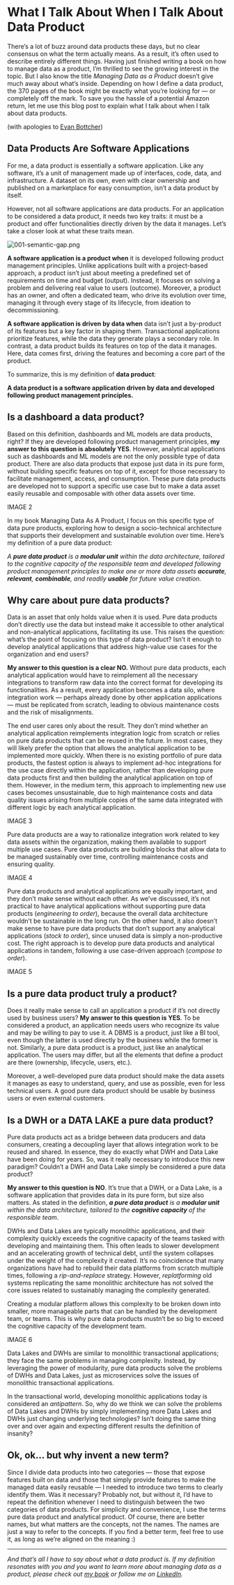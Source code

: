 # What I Talk About When I Talk About Data Product

There’s a lot of buzz around data products these days, but no clear consensus on what the term actually means. As a result, it’s often used to describe entirely different things. Having just finished writing a book on how to manage data as a product, I’m thrilled to see the growing interest in the topic. But I also know the title *Managing Data as a Product* doesn’t give much away about what’s inside. Depending on how I define a data product, the 370 pages of the book might be exactly what you’re looking for — or completely off the mark. To save you the hassle of a potential Amazon return, let me use this blog post to explain what I talk about when I talk about data products.

(with apologies to [Evan Bottcher](https://martinfowler.com/articles/talk-about-platforms.html))


## Data Products Are Software Applications
For me, a data product is essentially a software application. Like any software, it’s a unit of management made up of interfaces, code, data, and infrastructure. A dataset on its own, even with clear ownership and published on a marketplace for easy consumption, isn’t a data product by itself.

However, not all software applications are data products. For an application to be considered a data product, it needs two key traits: it must be a product and offer functionalities directly driven by the data it manages. Let’s take a closer look at what these traits mean.

![001-semantic-gap.png](/images/001-semantic-gap.png "Semantic Gap")

**A software application is a product when** it is developed following product management principles. Unlike applications built with a project-based approach, a product isn’t just about meeting a predefined set of requirements on time and budget (output). Instead, it focuses on solving a problem and delivering real value to users (outcome). Moreover, a product has an owner, and often a dedicated team, who drive its evolution over time, managing it through every stage of its lifecycle, from ideation to decommissioning.

**A software application is driven by data when** data isn’t just a by-product of its features but a key factor in shaping them. Transactional applications prioritize features, while the data they generate plays a secondary role. In contrast, a data product builds its features on top of the data it manages. Here, data comes first, driving the features and becoming a core part of the product.

To summarize, this is my definition of **data product**:

**A data product is a software application driven by data and developed following product management principles.**


## Is a dashboard a data product?
Based on this definition, dashboards and ML models are data products, right? If they are developed following product management principles, **my answer to this question is absolutely YES**. However, analytical applications such as dashboards and ML models are not the only possible type of data product. There are also data products that expose just data in its pure form, without building specific features on top of it, except for those necessary to facilitate management, access, and consumption. These pure data products are developed not to support a specific use case but to make a data asset easily reusable and composable with other data assets over time.

IMAGE 2

In my book Managing Data As A Product, I focus on this specific type of data pure products, exploring how to design a socio-technical architecture that supports their development and sustainable evolution over time. Here’s my definition of a pure data product:

*A **pure data product** is a **modular unit** within the data architecture, tailored to the cognitive capacity of the responsible team and developed following product management principles to make one or more data assets **accurate**, **relevant**, **combinable**, and readily **usable** for future value creation.*


## Why care about pure data products?
Data is an asset that only holds value when it is used. Pure data products don’t directly use the data but instead make it accessible to other analytical and non-analytical applications, facilitating its use. This raises the question: what’s the point of focusing on this type of data product? Isn’t it enough to develop analytical applications that address high-value use cases for the organization and end users?

**My answer to this question is a clear NO.** Without pure data products, each analytical application would have to reimplement all the necessary integrations to transform raw data into the correct format for developing its functionalities. As a result, every application becomes a data silo, where integration work — perhaps already done by other application applications— must be replicated from scratch, leading to obvious maintenance costs and the risk of misalignments.

The end user cares only about the result. They don’t mind whether an analytical application reimplements integration logic from scratch or relies on pure data products that can be reused in the future. In most cases, they will likely prefer the option that allows the analytical application to be implemented more quickly. When there is no existing portfolio of pure data products, the fastest option is always to implement ad-hoc integrations for the use case directly within the application, rather than developing pure data products first and then building the analytical application on top of them. However, in the medium term, this approach to implementing new use cases becomes unsustainable, due to high maintenance costs and data quality issues arising from multiple copies of the same data integrated with different logic by each analytical application.

IMAGE 3

Pure data products are a way to rationalize integration work related to key data assets within the organization, making them available to support multiple use cases. Pure data products are building blocks that allow data to be managed sustainably over time, controlling maintenance costs and ensuring quality.

IMAGE 4

Pure data products and analytical applications are equally important, and they don’t make sense without each other. As we’ve discussed, it’s not practical to have analytical applications without supporting pure data products (*engineering to order*), because the overall data architecture wouldn’t be sustainable in the long run. On the other hand, it also doesn’t make sense to have pure data products that don’t support any analytical applications (*stock to order*), since unused data is simply a non-productive cost. The right approach is to develop pure data products and analytical applications in tandem, following a use case-driven approach (*compose to order*).

IMAGE 5

## Is a pure data product truly a product?
Does it really make sense to call an application a product if it’s not directly used by business users? **My answer to this question is YES**. To be considered a product, an application needs users who recognize its value and may be willing to pay to use it. A DBMS is a product, just like a BI tool, even though the latter is used directly by the business while the former is not. Similarly, a pure data product is a product, just like an analytical application. The users may differ, but all the elements that define a product are there (ownership, lifecycle, users, etc.).

Moreover, a well-developed pure data product should make the data assets it manages as easy to understand, query, and use as possible, even for less technical users. A good pure data product should be usable by business users or even external customers.

## Is a DWH or a DATA LAKE a pure data product?
Pure data products act as a bridge between data producers and data consumers, creating a decoupling layer that allows integration work to be reused and shared. In essence, they do exactly what DWH and Data Lake have been doing for years. So, was it really necessary to introduce this new paradigm? Couldn’t a DWH and Data Lake simply be considered a pure data product?

**My answer to this question is NO**. It’s true that a DWH, or a Data Lake, is a software application that provides data in its pure form, but size also matters. As stated in the definition, ***a pure data product** is a **modular unit** within the data architecture, tailored to the **cognitive capacity** of the responsible team*.

DWHs and Data Lakes are typically monolithic applications, and their complexity quickly exceeds the cognitive capacity of the teams tasked with developing and maintaining them. This often leads to slower development and an accelerating growth of technical debt, until the system collapses under the weight of the complexity it created. It’s no coincidence that many organizations have had to rebuild their data platforms from scratch multiple times, following a *rip-and-replace* strategy. However, *replatforming* old systems replicating the same monolithic architecture has not solved the core issues related to sustainably managing the complexity generated.

Creating a modular platform allows this complexity to be broken down into smaller, more manageable parts that can be handled by the development team, or teams. This is why pure data products mustn’t be so big to exceed the cognitive capacity of the development team.

IMAGE 6

Data Lakes and DWHs are similar to monolithic transactional applications; they face the same problems in managing complexity. Instead, by leveraging the power of modularity, pure data products solve the problems of DWHs and Data Lakes, just as microservices solve the issues of monolithic transactional applications.

In the transactional world, developing monolithic applications today is considered an *antipattern*. So, why do we think we can solve the problems of Data Lakes and DWHs by simply implementing more Data Lakes and DWHs just changing underlying technologies?
Isn’t doing the same thing over and over again and expecting different results the definition of insanity?


## Ok, ok… but why invent a new term?
Since I divide data products into two categories — those that expose features built on data and those that simply provide features to make the managed data easily reusable — I needed to introduce two terms to clearly identify them. Was it necessary? Probably not, but without it, I’d have to repeat the definition whenever I need to distinguish between the two categories of data products. For simplicity and convenience, I use the terms pure data product and analytical product. Of course, there are better names, but what matters are the concepts, not the names. The names are just a way to refer to the concepts. If you find a better term, feel free to use it, as long as we’re aligned on the meaning :)

---

*And that’s all I have to say about what a data product is. If my definition resonates with you and you want to learn more about managing data as a product, please check out [my book](https://github.com/PacktPublishing/Managing-Data-as-a-Product/tree/main) or follow me on [LinkedIn](https://www.linkedin.com/in/andreagioia/).*




